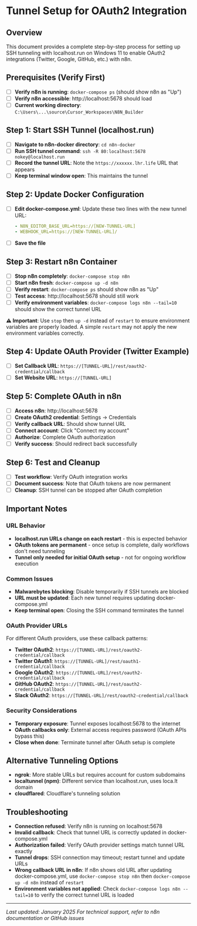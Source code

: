 # Tunnel Setup for OAuth2 Integration

## Overview
This document provides a complete step-by-step process for setting up SSH tunneling with localhost.run on Windows 11 to enable OAuth2 integrations (Twitter, Google, GitHub, etc.) with n8n.

## Prerequisites (Verify First)
- [ ] **Verify n8n is running**: `docker-compose ps` (should show n8n as "Up")
- [ ] **Verify n8n accessible**: http://localhost:5678 should load
- [ ] **Current working directory**: `C:\Users\...\source\Cursor_Workspaces\N8N_Builder`

## Step 1: Start SSH Tunnel (localhost.run)
- [ ] **Navigate to n8n-docker directory**: `cd n8n-docker`
- [ ] **Run SSH tunnel command**: `ssh -R 80:localhost:5678 nokey@localhost.run`
- [ ] **Record the tunnel URL**: Note the `https://xxxxxx.lhr.life` URL that appears
- [ ] **Keep terminal window open**: This maintains the tunnel

## Step 2: Update Docker Configuration
- [ ] **Edit docker-compose.yml**: Update these two lines with the new tunnel URL:
  ```yaml
  - N8N_EDITOR_BASE_URL=https://[NEW-TUNNEL-URL]
  - WEBHOOK_URL=https://[NEW-TUNNEL-URL]/
  ```
- [ ] **Save the file**

## Step 3: Restart n8n Container
- [ ] **Stop n8n completely**: `docker-compose stop n8n`
- [ ] **Start n8n fresh**: `docker-compose up -d n8n`
- [ ] **Verify restart**: `docker-compose ps` should show n8n as "Up"
- [ ] **Test access**: http://localhost:5678 should still work
- [ ] **Verify environment variables**: `docker-compose logs n8n --tail=10` should show the correct tunnel URL

**⚠️ Important**: Use `stop` then `up -d` instead of `restart` to ensure environment variables are properly loaded. A simple `restart` may not apply the new environment variables correctly.

## Step 4: Update OAuth Provider (Twitter Example)
- [ ] **Set Callback URL**: `https://[TUNNEL-URL]/rest/oauth2-credential/callback`
- [ ] **Set Website URL**: `https://[TUNNEL-URL]`

## Step 5: Complete OAuth in n8n
- [ ] **Access n8n**: http://localhost:5678
- [ ] **Create OAuth2 credential**: Settings → Credentials
- [ ] **Verify callback URL**: Should show tunnel URL
- [ ] **Connect account**: Click "Connect my account"
- [ ] **Authorize**: Complete OAuth authorization
- [ ] **Verify success**: Should redirect back successfully

## Step 6: Test and Cleanup
- [ ] **Test workflow**: Verify OAuth integration works
- [ ] **Document success**: Note that OAuth tokens are now permanent
- [ ] **Cleanup**: SSH tunnel can be stopped after OAuth completion

## Important Notes

### URL Behavior
- **localhost.run URLs change on each restart** - this is expected behavior
- **OAuth tokens are permanent** - once setup is complete, daily workflows don't need tunneling
- **Tunnel only needed for initial OAuth setup** - not for ongoing workflow execution

### Common Issues
- **Malwarebytes blocking**: Disable temporarily if SSH tunnels are blocked
- **URL must be updated**: Each new tunnel requires updating docker-compose.yml
- **Keep terminal open**: Closing the SSH command terminates the tunnel

### OAuth Provider URLs
For different OAuth providers, use these callback patterns:
- **Twitter OAuth2**: `https://[TUNNEL-URL]/rest/oauth2-credential/callback`
- **Twitter OAuth1**: `https://[TUNNEL-URL]/rest/oauth1-credential/callback`
- **Google OAuth2**: `https://[TUNNEL-URL]/rest/oauth2-credential/callback`
- **GitHub OAuth2**: `https://[TUNNEL-URL]/rest/oauth2-credential/callback`
- **Slack OAuth2**: `https://[TUNNEL-URL]/rest/oauth2-credential/callback`

### Security Considerations
- **Temporary exposure**: Tunnel exposes localhost:5678 to the internet
- **OAuth callbacks only**: External access requires password (OAuth APIs bypass this)
- **Close when done**: Terminate tunnel after OAuth setup is complete

## Alternative Tunneling Options
- **ngrok**: More stable URLs but requires account for custom subdomains
- **localtunnel (npm)**: Different service than localhost.run, uses loca.lt domain
- **cloudflared**: Cloudflare's tunneling solution

## Troubleshooting
- **Connection refused**: Verify n8n is running on localhost:5678
- **Invalid callback**: Check that tunnel URL is correctly updated in docker-compose.yml
- **Authorization failed**: Verify OAuth provider settings match tunnel URL exactly
- **Tunnel drops**: SSH connection may timeout; restart tunnel and update URLs
- **Wrong callback URL in n8n**: If n8n shows old URL after updating docker-compose.yml, use `docker-compose stop n8n` then `docker-compose up -d n8n` instead of `restart`
- **Environment variables not applied**: Check `docker-compose logs n8n --tail=10` to verify the correct tunnel URL is loaded

---
*Last updated: January 2025*
*For technical support, refer to n8n documentation or GitHub issues* 